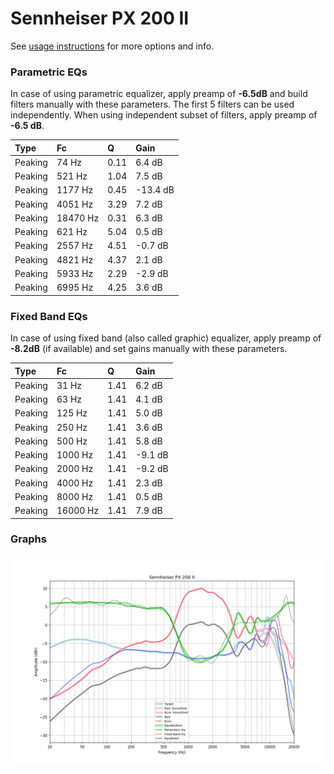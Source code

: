 # Sennheiser PX 200 II
See [usage instructions](https://github.com/jaakkopasanen/AutoEq#usage) for more options and info.

### Parametric EQs
In case of using parametric equalizer, apply preamp of **-6.5dB** and build filters manually
with these parameters. The first 5 filters can be used independently.
When using independent subset of filters, apply preamp of **-6.5 dB**.

| Type    | Fc       |    Q | Gain     |
|:--------|:---------|:-----|:---------|
| Peaking | 74 Hz    | 0.11 | 6.4 dB   |
| Peaking | 521 Hz   | 1.04 | 7.5 dB   |
| Peaking | 1177 Hz  | 0.45 | -13.4 dB |
| Peaking | 4051 Hz  | 3.29 | 7.2 dB   |
| Peaking | 18470 Hz | 0.31 | 6.3 dB   |
| Peaking | 621 Hz   | 5.04 | 0.5 dB   |
| Peaking | 2557 Hz  | 4.51 | -0.7 dB  |
| Peaking | 4821 Hz  | 4.37 | 2.1 dB   |
| Peaking | 5933 Hz  | 2.29 | -2.9 dB  |
| Peaking | 6995 Hz  | 4.25 | 3.6 dB   |

### Fixed Band EQs
In case of using fixed band (also called graphic) equalizer, apply preamp of **-8.2dB**
(if available) and set gains manually with these parameters.

| Type    | Fc       |    Q | Gain    |
|:--------|:---------|:-----|:--------|
| Peaking | 31 Hz    | 1.41 | 6.2 dB  |
| Peaking | 63 Hz    | 1.41 | 4.1 dB  |
| Peaking | 125 Hz   | 1.41 | 5.0 dB  |
| Peaking | 250 Hz   | 1.41 | 3.6 dB  |
| Peaking | 500 Hz   | 1.41 | 5.8 dB  |
| Peaking | 1000 Hz  | 1.41 | -9.1 dB |
| Peaking | 2000 Hz  | 1.41 | -9.2 dB |
| Peaking | 4000 Hz  | 1.41 | 2.3 dB  |
| Peaking | 8000 Hz  | 1.41 | 0.5 dB  |
| Peaking | 16000 Hz | 1.41 | 7.9 dB  |

### Graphs
![](./Sennheiser%20PX%20200%20II.png)